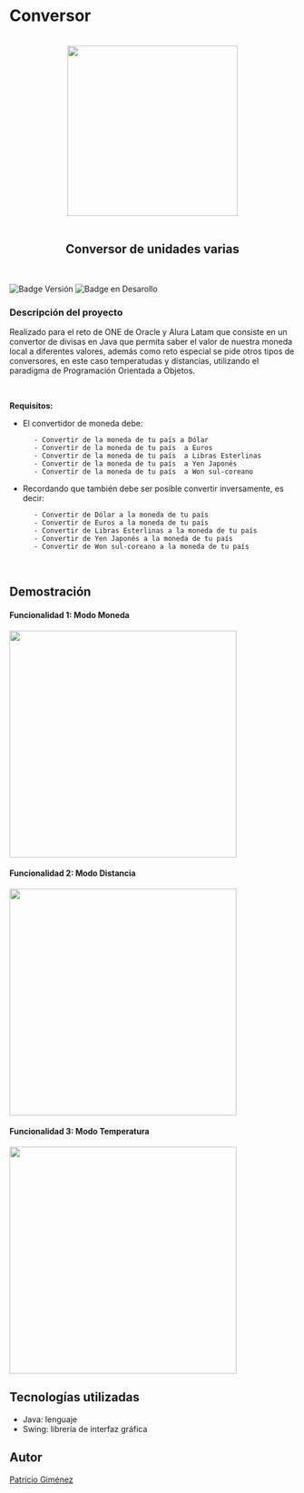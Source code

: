 # Conversor

<br>
<div align="center"><img width="300" src="https://github.com/Patricio2308/Conversor/assets/53927071/d703a1da-54fd-4978-bd5f-b75f3357edd7"></div><br>


<h2 align="center">Conversor de unidades varias </h2>
<br>


![Badge Versión](https://img.shields.io/badge/Versi%C3%B3n-1.0-blue)    ![Badge en Desarollo](https://img.shields.io/badge/STATUS-EN%20DESAROLLO-green)


<h3>Descripción del proyecto</h3>

<p>Realizado para el reto de ONE de Oracle y Alura Latam que consiste en un convertor de divisas en Java que permita 
saber el valor de nuestra moneda local a diferentes valores, además como reto especial se pide otros tipos de conversores, en este caso temperatudas y distancias, utilizando el paradigma de Programación Orientada a Objetos. </p>
<br>

**Requisitos:**

- El convertidor de moneda debe:
```
      - Convertir de la moneda de tu país a Dólar
      - Convertir de la moneda de tu país  a Euros
      - Convertir de la moneda de tu país  a Libras Esterlinas
      - Convertir de la moneda de tu país  a Yen Japonés
      - Convertir de la moneda de tu país  a Won sul-coreano
```

- Recordando que también debe ser posible convertir inversamente, es decir:

```
      - Convertir de Dólar a la moneda de tu país
      - Convertir de Euros a la moneda de tu país
      - Convertir de Libras Esterlinas a la moneda de tu país
      - Convertir de Yen Japonés a la moneda de tu país
      - Convertir de Won sul-coreano a la moneda de tu país
```

<br>
<h2>Demostración</h2>


<h4>Funcionalidad 1: Modo Moneda</h4>
<img width="400" src="https://github.com/Patricio2308/Conversor/assets/53927071/c0879dc2-8305-4d4e-a4fa-03b071887fa3">
<br>
<h4>Funcionalidad 2: Modo Distancia</h4>
<img width="400" src="https://github.com/Patricio2308/Conversor/assets/53927071/84b92da7-c9a9-44d1-9b19-ca69fc1eb440">
<br>
<h4>Funcionalidad 3: Modo Temperatura</h4>
<img width="400" src="https://github.com/Patricio2308/Conversor/assets/53927071/3de83206-9d2a-41f9-9caf-f28bd302c49a">


<h2>Tecnologías utilizadas</h2>

* Java: lenguaje
* Swing: librería de interfaz gráfica

<h2>Autor</h2>

<a href="https://github.com/Patricio2308">Patricio Giménez</a>
